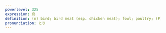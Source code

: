 ```yaml
---
powerlevel: 325
expression: 鳥
definition: (n) bird; bird meat (esp. chicken meat); fowl; poultry; (P)
pronunciation: とり
---
```

